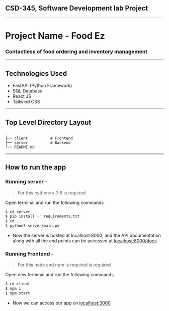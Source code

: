 ## CSD-345, Software Development lab Project

---

# Project Name - Food Ez

### Contactless of food ordering and inventory management

---

## Technologies Used

- FastAPI (Python Framework)
- SQL Database
- React JS
- Tailwind CSS

---

## Top Level Directory Layout

```
.
├── client          # Frontend
├── server          # Backend
└── README.md
```

---

## How to run the app

### Running server -

> For this python>= 3.8 is required

Open terminal and run the following commands

```bash
$ cd server
$ pip install -r requirements.txt
$ cd ..
$ python3 server/main.py
```

- Now the server is hosted at localhost:8000, and the API documentation along with all the end points can be accessed at [localhost:8000/docs](http://localhost:8000/)

### Running Frontend -

> For this node and npm is required is required

Open new terminal and run the following commands

```bash
$ cd client
$ npm i
$ npm start
```

- Now we can access our app on [localhost:3000](http://localhost:3000)
